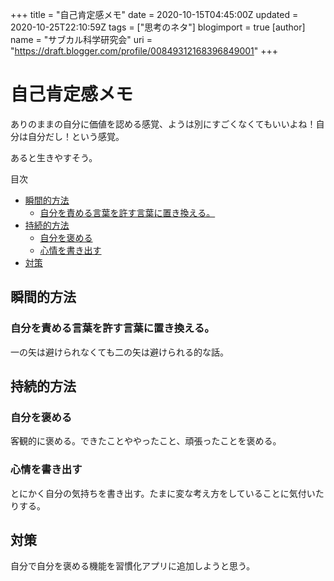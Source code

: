 +++
title = "自己肯定感メモ"
date = 2020-10-15T04:45:00Z
updated = 2020-10-25T22:10:59Z
tags = ["思考のネタ"]
blogimport = true 
[author]
	name = "サブカル科学研究会"
	uri = "https://draft.blogger.com/profile/00849312168396849001"
+++

<div class="markdown-body"><h1 id="自己肯定感メモ" onmouseover="this.querySelector('a .fa-link').style.display='inline-block'" onmouseout="this.querySelector('a .fa-link').style.display='none'">自己肯定感メモ<a href="#自己肯定感メモ" title="自己肯定感メモ"><i class="fas fa-link ml-1" style="display:none;"></i></a></h1><p>ありのままの自分に価値を認める感覚、ようは別にすごくなくてもいいよね！自分は自分だし！という感覚。</p><p>あると生きやすそう。</p><p>目次</p><ul><li><a href='#瞬間的方法'>瞬間的方法</a><ul><li><a href='#自分を責める言葉を許す言葉に置き換える。'>自分を責める言葉を許す言葉に置き換える。</a></li></ul></li><li><a href='#持続的方法'>持続的方法</a><ul><li><a href='#自分を褒める'>自分を褒める</a></li><li><a href='#心情を書き出す'>心情を書き出す</a></li></ul></li><li><a href='#対策'>対策</a></li></ul> <h2 id="瞬間的方法" onmouseover="this.querySelector('a .fa-link').style.display='inline-block'" onmouseout="this.querySelector('a .fa-link').style.display='none'">瞬間的方法<a href="#瞬間的方法" title="瞬間的方法"><i class="fas fa-link ml-1" style="display:none;"></i></a></h2><h3 id="自分を責める言葉を許す言葉に置き換える。" onmouseover="this.querySelector('a .fa-link').style.display='inline-block'" onmouseout="this.querySelector('a .fa-link').style.display='none'">自分を責める言葉を許す言葉に置き換える。<a href="#自分を責める言葉を許す言葉に置き換える。" title="自分を責める言葉を許す言葉に置き換える。"><i class="fas fa-link ml-1" style="display:none;"></i></a></h3><p>一の矢は避けられなくても二の矢は避けられる的な話。</p><h2 id="持続的方法" onmouseover="this.querySelector('a .fa-link').style.display='inline-block'" onmouseout="this.querySelector('a .fa-link').style.display='none'">持続的方法<a href="#持続的方法" title="持続的方法"><i class="fas fa-link ml-1" style="display:none;"></i></a></h2><h3 id="自分を褒める" onmouseover="this.querySelector('a .fa-link').style.display='inline-block'" onmouseout="this.querySelector('a .fa-link').style.display='none'">自分を褒める<a href="#自分を褒める" title="自分を褒める"><i class="fas fa-link ml-1" style="display:none;"></i></a></h3><p>客観的に褒める。できたことややったこと、頑張ったことを褒める。</p><h3 id="心情を書き出す" onmouseover="this.querySelector('a .fa-link').style.display='inline-block'" onmouseout="this.querySelector('a .fa-link').style.display='none'">心情を書き出す<a href="#心情を書き出す" title="心情を書き出す"><i class="fas fa-link ml-1" style="display:none;"></i></a></h3><p>とにかく自分の気持ちを書き出す。たまに変な考え方をしていることに気付いたりする。</p><h2 id="対策" onmouseover="this.querySelector('a .fa-link').style.display='inline-block'" onmouseout="this.querySelector('a .fa-link').style.display='none'">対策<a href="#対策" title="対策"><i class="fas fa-link ml-1" style="display:none;"></i></a></h2><p>自分で自分を褒める機能を習慣化アプリに追加しようと思う。</p></div>
